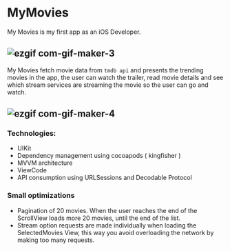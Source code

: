 # MyMovies

My Movies is my first app as an iOS Developer. 

![ezgif com-gif-maker-3](https://user-images.githubusercontent.com/3867413/177427380-98f594db-4c29-485e-ae64-9c4884ee5aca.gif)
---
My Movies fetch movie data from `tmdb api` and presents the trending movies in the app, the user can watch the trailer, read movie details and see which stream services are streaming the movie so the user can go and watch.

![ezgif com-gif-maker-4](https://user-images.githubusercontent.com/3867413/177428443-d8a51c4f-8b14-4bc9-bc4e-5cd39a2f9a07.gif)
---
### Technologies:
- UIKit
- Dependency management using cocoapods ( kingfisher )
- MVVM architecture
- ViewCode
- API consumption using URLSessions and Decodable Protocol

### Small optimizations
- Pagination of 20 movies. When the user reaches the end of the ScrollView loads more 20 movies, until the end of the list.
- Stream option requests are made individually when loading the SelectedMovies View, this way you avoid overloading the network by making too many requests.
